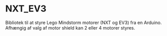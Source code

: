 # NXT_EV3
Bibliotek til at styre Lego Mindstorm motorer (NXT og EV3) fra en Arduino. Afhængig af valg af motor shield kan 2 eller 4 motorer styres.
